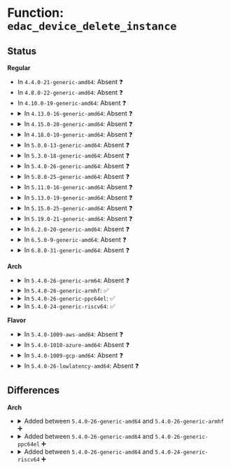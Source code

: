 # Function: <code>edac_device_delete_instance</code>

## Status
<b>Regular</b>
<ul>
<li>
In <code>4.4.0-21-generic-amd64</code>: Absent ❓
</li>
<li>
In <code>4.8.0-22-generic-amd64</code>: Absent ❓
</li>
<li>
In <code>4.10.0-19-generic-amd64</code>: Absent ❓
</li>
<li>
<details>
<summary>In <code>4.13.0-16-generic-amd64</code>: Absent ❓</summary>

```json
{
  "name": "edac_device_delete_instance",
  "collision_type": "Unique Static",
  "inline_type": "Selective",
  "funcs": [
    {
      "addr": 18446744071586575056,
      "name": "edac_device_delete_instance",
      "external": false,
      "loc": "drivers/edac/edac_device_sysfs.c:676",
      "file": "drivers/edac/edac_device_sysfs.c",
      "inline": "not declared, inlined",
      "caller_inline": [],
      "caller_func": [
        "drivers/edac/edac_device_sysfs.c:edac_device_remove_sysfs",
        "drivers/edac/edac_device_sysfs.c:edac_device_create_sysfs"
      ]
    }
  ],
  "symbols": [
    {
      "addr": 18446744071586575056,
      "name": "edac_device_delete_instance.isra.1",
      "section": ".text",
      "bind": "STB_LOCAL",
      "size": 75
    }
  ]
}
```
</details>
</li>
<li>
<details>
<summary>In <code>4.15.0-20-generic-amd64</code>: Absent ❓</summary>

```json
{
  "name": "edac_device_delete_instance",
  "collision_type": "Unique Static",
  "inline_type": "Selective",
  "funcs": [
    {
      "addr": 18446744071587042144,
      "name": "edac_device_delete_instance",
      "external": false,
      "loc": "drivers/edac/edac_device_sysfs.c:676",
      "file": "drivers/edac/edac_device_sysfs.c",
      "inline": "not declared, inlined",
      "caller_inline": [],
      "caller_func": [
        "drivers/edac/edac_device_sysfs.c:edac_device_remove_sysfs",
        "drivers/edac/edac_device_sysfs.c:edac_device_create_sysfs"
      ]
    }
  ],
  "symbols": [
    {
      "addr": 18446744071587042144,
      "name": "edac_device_delete_instance.isra.1",
      "section": ".text",
      "bind": "STB_LOCAL",
      "size": 75
    }
  ]
}
```
</details>
</li>
<li>
<details>
<summary>In <code>4.18.0-10-generic-amd64</code>: Absent ❓</summary>

```json
{
  "name": "edac_device_delete_instance",
  "collision_type": "Unique Static",
  "inline_type": "Selective",
  "funcs": [
    {
      "addr": 18446744071587340544,
      "name": "edac_device_delete_instance",
      "external": false,
      "loc": "drivers/edac/edac_device_sysfs.c:676",
      "file": "drivers/edac/edac_device_sysfs.c",
      "inline": "not declared, inlined",
      "caller_inline": [],
      "caller_func": [
        "drivers/edac/edac_device_sysfs.c:edac_device_remove_sysfs",
        "drivers/edac/edac_device_sysfs.c:edac_device_create_sysfs"
      ]
    }
  ],
  "symbols": [
    {
      "addr": 18446744071587340544,
      "name": "edac_device_delete_instance.isra.1",
      "section": ".text",
      "bind": "STB_LOCAL",
      "size": 75
    }
  ]
}
```
</details>
</li>
<li>
<details>
<summary>In <code>5.0.0-13-generic-amd64</code>: Absent ❓</summary>

```json
{
  "name": "edac_device_delete_instance",
  "collision_type": "Unique Static",
  "inline_type": "Selective",
  "funcs": [
    {
      "addr": 18446744071587518720,
      "name": "edac_device_delete_instance",
      "external": false,
      "loc": "drivers/edac/edac_device_sysfs.c:676",
      "file": "drivers/edac/edac_device_sysfs.c",
      "inline": "not declared, inlined",
      "caller_inline": [],
      "caller_func": [
        "drivers/edac/edac_device_sysfs.c:edac_device_remove_sysfs",
        "drivers/edac/edac_device_sysfs.c:edac_device_create_sysfs"
      ]
    }
  ],
  "symbols": [
    {
      "addr": 18446744071587518720,
      "name": "edac_device_delete_instance.isra.1",
      "section": ".text",
      "bind": "STB_LOCAL",
      "size": 75
    }
  ]
}
```
</details>
</li>
<li>
<details>
<summary>In <code>5.3.0-18-generic-amd64</code>: Absent ❓</summary>

```json
{
  "name": "edac_device_delete_instance",
  "collision_type": "Unique Static",
  "inline_type": "Selective",
  "funcs": [
    {
      "addr": 18446744071587792576,
      "name": "edac_device_delete_instance",
      "external": false,
      "loc": "drivers/edac/edac_device_sysfs.c:676",
      "file": "drivers/edac/edac_device_sysfs.c",
      "inline": "not declared, inlined",
      "caller_inline": [],
      "caller_func": [
        "drivers/edac/edac_device_sysfs.c:edac_device_remove_sysfs",
        "drivers/edac/edac_device_sysfs.c:edac_device_create_sysfs"
      ]
    }
  ],
  "symbols": [
    {
      "addr": 18446744071587792576,
      "name": "edac_device_delete_instance.isra.0",
      "section": ".text",
      "bind": "STB_LOCAL",
      "size": 75
    }
  ]
}
```
</details>
</li>
<li>
<details>
<summary>In <code>5.4.0-26-generic-amd64</code>: Absent ❓</summary>

```json
{
  "name": "edac_device_delete_instance",
  "collision_type": "Unique Static",
  "inline_type": "Selective",
  "funcs": [
    {
      "addr": 18446744071587997296,
      "name": "edac_device_delete_instance",
      "external": false,
      "loc": "drivers/edac/edac_device_sysfs.c:676",
      "file": "drivers/edac/edac_device_sysfs.c",
      "inline": "not declared, inlined",
      "caller_inline": [],
      "caller_func": [
        "drivers/edac/edac_device_sysfs.c:edac_device_remove_sysfs",
        "drivers/edac/edac_device_sysfs.c:edac_device_create_sysfs"
      ]
    }
  ],
  "symbols": [
    {
      "addr": 18446744071587997296,
      "name": "edac_device_delete_instance.isra.0",
      "section": ".text",
      "bind": "STB_LOCAL",
      "size": 75
    }
  ]
}
```
</details>
</li>
<li>
<details>
<summary>In <code>5.8.0-25-generic-amd64</code>: Absent ❓</summary>

```json
{
  "name": "edac_device_delete_instance",
  "collision_type": "Unique Static",
  "inline_type": "Full",
  "funcs": [
    {
      "addr": 18446744071588852495,
      "name": "edac_device_delete_instance",
      "external": false,
      "loc": "drivers/edac/edac_device_sysfs.c:677",
      "file": "drivers/edac/edac_device_sysfs.c",
      "inline": "not declared, inlined",
      "caller_inline": [
        "drivers/edac/edac_device_sysfs.c:edac_device_remove_sysfs",
        "drivers/edac/edac_device_sysfs.c:edac_device_create_sysfs"
      ],
      "caller_func": []
    }
  ],
  "symbols": []
}
```
</details>
</li>
<li>
<details>
<summary>In <code>5.11.0-16-generic-amd64</code>: Absent ❓</summary>

```json
{
  "name": "edac_device_delete_instance",
  "collision_type": "Unique Static",
  "inline_type": "Full",
  "funcs": [
    {
      "addr": 18446744071588867871,
      "name": "edac_device_delete_instance",
      "external": false,
      "loc": "drivers/edac/edac_device_sysfs.c:677",
      "file": "drivers/edac/edac_device_sysfs.c",
      "inline": "not declared, inlined",
      "caller_inline": [
        "drivers/edac/edac_device_sysfs.c:edac_device_remove_sysfs",
        "drivers/edac/edac_device_sysfs.c:edac_device_create_sysfs"
      ],
      "caller_func": []
    }
  ],
  "symbols": []
}
```
</details>
</li>
<li>
<details>
<summary>In <code>5.13.0-19-generic-amd64</code>: Absent ❓</summary>

```json
{
  "name": "edac_device_delete_instance",
  "collision_type": "Unique Static",
  "inline_type": "Full",
  "funcs": [
    {
      "addr": 18446744071588754799,
      "name": "edac_device_delete_instance",
      "external": false,
      "loc": "drivers/edac/edac_device_sysfs.c:677",
      "file": "drivers/edac/edac_device_sysfs.c",
      "inline": "not declared, inlined",
      "caller_inline": [
        "drivers/edac/edac_device_sysfs.c:edac_device_remove_sysfs",
        "drivers/edac/edac_device_sysfs.c:edac_device_create_instances"
      ],
      "caller_func": []
    }
  ],
  "symbols": []
}
```
</details>
</li>
<li>
<details>
<summary>In <code>5.15.0-25-generic-amd64</code>: Absent ❓</summary>

```json
{
  "name": "edac_device_delete_instance",
  "collision_type": "Unique Static",
  "inline_type": "Full",
  "funcs": [
    {
      "addr": 18446744071589446255,
      "name": "edac_device_delete_instance",
      "external": false,
      "loc": "drivers/edac/edac_device_sysfs.c:677",
      "file": "drivers/edac/edac_device_sysfs.c",
      "inline": "not declared, inlined",
      "caller_inline": [
        "drivers/edac/edac_device_sysfs.c:edac_device_remove_sysfs",
        "drivers/edac/edac_device_sysfs.c:edac_device_create_instances"
      ],
      "caller_func": []
    }
  ],
  "symbols": []
}
```
</details>
</li>
<li>
<details>
<summary>In <code>5.19.0-21-generic-amd64</code>: Absent ❓</summary>

```json
{
  "name": "edac_device_delete_instance",
  "collision_type": "Unique Static",
  "inline_type": "Full",
  "funcs": [
    {
      "addr": 18446744071590925055,
      "name": "edac_device_delete_instance",
      "external": false,
      "loc": "drivers/edac/edac_device_sysfs.c:677",
      "file": "drivers/edac/edac_device_sysfs.c",
      "inline": "not declared, inlined",
      "caller_inline": [
        "drivers/edac/edac_device_sysfs.c:edac_device_remove_sysfs",
        "drivers/edac/edac_device_sysfs.c:edac_device_create_instances"
      ],
      "caller_func": []
    }
  ],
  "symbols": []
}
```
</details>
</li>
<li>
<details>
<summary>In <code>6.2.0-20-generic-amd64</code>: Absent ❓</summary>

```json
{
  "name": "edac_device_delete_instance",
  "collision_type": "Unique Static",
  "inline_type": "Full",
  "funcs": [
    {
      "addr": 18446744071592624879,
      "name": "edac_device_delete_instance",
      "external": false,
      "loc": "drivers/edac/edac_device_sysfs.c:677",
      "file": "drivers/edac/edac_device_sysfs.c",
      "inline": "not declared, inlined",
      "caller_inline": [
        "drivers/edac/edac_device_sysfs.c:edac_device_remove_sysfs",
        "drivers/edac/edac_device_sysfs.c:edac_device_create_sysfs"
      ],
      "caller_func": []
    }
  ],
  "symbols": []
}
```
</details>
</li>
<li>
<details>
<summary>In <code>6.5.0-9-generic-amd64</code>: Absent ❓</summary>

```json
{
  "name": "edac_device_delete_instance",
  "collision_type": "Unique Static",
  "inline_type": "Full",
  "funcs": [
    {
      "addr": 18446744071593055499,
      "name": "edac_device_delete_instance",
      "external": false,
      "loc": "drivers/edac/edac_device_sysfs.c:679",
      "file": "drivers/edac/edac_device_sysfs.c",
      "inline": "not declared, inlined",
      "caller_inline": [
        "drivers/edac/edac_device_sysfs.c:edac_device_remove_sysfs",
        "drivers/edac/edac_device_sysfs.c:edac_device_create_sysfs"
      ],
      "caller_func": []
    }
  ],
  "symbols": []
}
```
</details>
</li>
<li>
<details>
<summary>In <code>6.8.0-31-generic-amd64</code>: Absent ❓</summary>

```json
{
  "name": "edac_device_delete_instance",
  "collision_type": "Unique Static",
  "inline_type": "Full",
  "funcs": [
    {
      "addr": 18446744071593807291,
      "name": "edac_device_delete_instance",
      "external": false,
      "loc": "drivers/edac/edac_device_sysfs.c:679",
      "file": "drivers/edac/edac_device_sysfs.c",
      "inline": "not declared, inlined",
      "caller_inline": [
        "drivers/edac/edac_device_sysfs.c:edac_device_remove_sysfs",
        "drivers/edac/edac_device_sysfs.c:edac_device_create_sysfs"
      ],
      "caller_func": []
    }
  ],
  "symbols": []
}
```
</details>
</li>
</ul>
<b>Arch</b>
<ul>
<li>
<details>
<summary>In <code>5.4.0-26-generic-arm64</code>: Absent ❓</summary>

```json
{
  "name": "edac_device_delete_instance",
  "collision_type": "Unique Static",
  "inline_type": "Selective",
  "funcs": [
    {
      "addr": 18446603336501242888,
      "name": "edac_device_delete_instance",
      "external": false,
      "loc": "drivers/edac/edac_device_sysfs.c:676",
      "file": "drivers/edac/edac_device_sysfs.c",
      "inline": "not declared, inlined",
      "caller_inline": [],
      "caller_func": [
        "drivers/edac/edac_device_sysfs.c:edac_device_remove_sysfs",
        "drivers/edac/edac_device_sysfs.c:edac_device_create_sysfs"
      ]
    }
  ],
  "symbols": [
    {
      "addr": 18446603336501242888,
      "name": "edac_device_delete_instance.isra.0",
      "section": ".text",
      "bind": "STB_LOCAL",
      "size": 100
    }
  ]
}
```
</details>
</li>
<li>
<details>
<summary>In <code>5.4.0-26-generic-armhf</code>: ✅</summary>

```c
void edac_device_delete_instance(struct edac_device_ctl_info * edac_dev, int idx)
```

```json
{
  "name": "edac_device_delete_instance",
  "collision_type": "Unique Static",
  "inline_type": "No",
  "funcs": [
    {
      "addr": 3233745868,
      "name": "edac_device_delete_instance",
      "external": false,
      "loc": "drivers/edac/edac_device_sysfs.c:676",
      "file": "drivers/edac/edac_device_sysfs.c",
      "inline": "seen, unknown",
      "caller_inline": [],
      "caller_func": [
        "drivers/edac/edac_device_sysfs.c:edac_device_remove_sysfs",
        "drivers/edac/edac_device_sysfs.c:edac_device_create_sysfs"
      ]
    }
  ],
  "symbols": [
    {
      "addr": 3233745868,
      "name": "edac_device_delete_instance",
      "section": ".text",
      "bind": "STB_LOCAL",
      "size": 96
    }
  ]
}
```
</details>
</li>
<li>
<details>
<summary>In <code>5.4.0-26-generic-ppc64el</code>: ✅</summary>

```c
void edac_device_delete_instance(struct edac_device_ctl_info * edac_dev, int idx)
```

```json
{
  "name": "edac_device_delete_instance",
  "collision_type": "Unique Static",
  "inline_type": "No",
  "funcs": [
    {
      "addr": 13835058055294775984,
      "name": "edac_device_delete_instance",
      "external": false,
      "loc": "drivers/edac/edac_device_sysfs.c:676",
      "file": "drivers/edac/edac_device_sysfs.c",
      "inline": "seen, unknown",
      "caller_inline": [],
      "caller_func": [
        "drivers/edac/edac_device_sysfs.c:edac_device_remove_sysfs",
        "drivers/edac/edac_device_sysfs.c:edac_device_create_sysfs"
      ]
    }
  ],
  "symbols": [
    {
      "addr": 13835058055294775984,
      "name": "edac_device_delete_instance",
      "section": ".text",
      "bind": "STB_LOCAL",
      "size": 136
    }
  ]
}
```
</details>
</li>
<li>
<details>
<summary>In <code>5.4.0-24-generic-riscv64</code>: ✅</summary>

```c
void edac_device_delete_instance(struct edac_device_ctl_info * edac_dev, int idx)
```

```json
{
  "name": "edac_device_delete_instance",
  "collision_type": "Unique Static",
  "inline_type": "No",
  "funcs": [
    {
      "addr": 18446743936277935892,
      "name": "edac_device_delete_instance",
      "external": false,
      "loc": "drivers/edac/edac_device_sysfs.c:676",
      "file": "drivers/edac/edac_device_sysfs.c",
      "inline": "seen, unknown",
      "caller_inline": [],
      "caller_func": [
        "drivers/edac/edac_device_sysfs.c:edac_device_remove_sysfs",
        "drivers/edac/edac_device_sysfs.c:edac_device_create_sysfs"
      ]
    }
  ],
  "symbols": [
    {
      "addr": 18446743936277935892,
      "name": "edac_device_delete_instance",
      "section": ".text",
      "bind": "STB_LOCAL",
      "size": 94
    }
  ]
}
```
</details>
</li>
</ul>
<b>Flavor</b>
<ul>
<li>
<details>
<summary>In <code>5.4.0-1009-aws-amd64</code>: Absent ❓</summary>

```json
{
  "name": "edac_device_delete_instance",
  "collision_type": "Unique Static",
  "inline_type": "Selective",
  "funcs": [
    {
      "addr": 18446744071587628272,
      "name": "edac_device_delete_instance",
      "external": false,
      "loc": "drivers/edac/edac_device_sysfs.c:676",
      "file": "drivers/edac/edac_device_sysfs.c",
      "inline": "not declared, inlined",
      "caller_inline": [],
      "caller_func": [
        "drivers/edac/edac_device_sysfs.c:edac_device_remove_sysfs",
        "drivers/edac/edac_device_sysfs.c:edac_device_create_sysfs"
      ]
    }
  ],
  "symbols": [
    {
      "addr": 18446744071587628272,
      "name": "edac_device_delete_instance.isra.0",
      "section": ".text",
      "bind": "STB_LOCAL",
      "size": 75
    }
  ]
}
```
</details>
</li>
<li>
<details>
<summary>In <code>5.4.0-1010-azure-amd64</code>: Absent ❓</summary>

```json
{
  "name": "edac_device_delete_instance",
  "collision_type": "Unique Static",
  "inline_type": "Selective",
  "funcs": [
    {
      "addr": 18446744071587396288,
      "name": "edac_device_delete_instance",
      "external": false,
      "loc": "drivers/edac/edac_device_sysfs.c:676",
      "file": "drivers/edac/edac_device_sysfs.c",
      "inline": "not declared, inlined",
      "caller_inline": [],
      "caller_func": [
        "drivers/edac/edac_device_sysfs.c:edac_device_remove_sysfs",
        "drivers/edac/edac_device_sysfs.c:edac_device_create_sysfs"
      ]
    }
  ],
  "symbols": [
    {
      "addr": 18446744071587396288,
      "name": "edac_device_delete_instance.isra.0",
      "section": ".text",
      "bind": "STB_LOCAL",
      "size": 75
    }
  ]
}
```
</details>
</li>
<li>
<details>
<summary>In <code>5.4.0-1009-gcp-amd64</code>: Absent ❓</summary>

```json
{
  "name": "edac_device_delete_instance",
  "collision_type": "Unique Static",
  "inline_type": "Selective",
  "funcs": [
    {
      "addr": 18446744071587953440,
      "name": "edac_device_delete_instance",
      "external": false,
      "loc": "drivers/edac/edac_device_sysfs.c:676",
      "file": "drivers/edac/edac_device_sysfs.c",
      "inline": "not declared, inlined",
      "caller_inline": [],
      "caller_func": [
        "drivers/edac/edac_device_sysfs.c:edac_device_remove_sysfs",
        "drivers/edac/edac_device_sysfs.c:edac_device_create_sysfs"
      ]
    }
  ],
  "symbols": [
    {
      "addr": 18446744071587953440,
      "name": "edac_device_delete_instance.isra.0",
      "section": ".text",
      "bind": "STB_LOCAL",
      "size": 75
    }
  ]
}
```
</details>
</li>
<li>
<details>
<summary>In <code>5.4.0-26-lowlatency-amd64</code>: Absent ❓</summary>

```json
{
  "name": "edac_device_delete_instance",
  "collision_type": "Unique Static",
  "inline_type": "Selective",
  "funcs": [
    {
      "addr": 18446744071588068784,
      "name": "edac_device_delete_instance",
      "external": false,
      "loc": "drivers/edac/edac_device_sysfs.c:676",
      "file": "drivers/edac/edac_device_sysfs.c",
      "inline": "not declared, inlined",
      "caller_inline": [],
      "caller_func": [
        "drivers/edac/edac_device_sysfs.c:edac_device_remove_sysfs",
        "drivers/edac/edac_device_sysfs.c:edac_device_create_sysfs"
      ]
    }
  ],
  "symbols": [
    {
      "addr": 18446744071588068784,
      "name": "edac_device_delete_instance.isra.0",
      "section": ".text",
      "bind": "STB_LOCAL",
      "size": 75
    }
  ]
}
```
</details>
</li>
</ul>

## Differences
<b>Arch</b>
<ul>
<li>
<details>
<summary>Added between <code>5.4.0-26-generic-amd64</code> and <code>5.4.0-26-generic-armhf</code> ➕</summary>

```c
void edac_device_delete_instance(struct edac_device_ctl_info * edac_dev, int idx)
```
</details>
</li>
<li>
<details>
<summary>Added between <code>5.4.0-26-generic-amd64</code> and <code>5.4.0-26-generic-ppc64el</code> ➕</summary>

```c
void edac_device_delete_instance(struct edac_device_ctl_info * edac_dev, int idx)
```
</details>
</li>
<li>
<details>
<summary>Added between <code>5.4.0-26-generic-amd64</code> and <code>5.4.0-24-generic-riscv64</code> ➕</summary>

```c
void edac_device_delete_instance(struct edac_device_ctl_info * edac_dev, int idx)
```
</details>
</li>
</ul>
